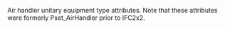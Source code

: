 Air handler unitary equipment type attributes.
Note that these attributes were formerly Pset_AirHandler prior to IFC2x2.
